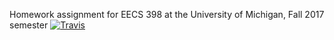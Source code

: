 Homework assignment for EECS 398 at the University of Michigan, Fall 2017 semester
[![Travis](https://img.shields.io/travis/umdalema/c4cs-f17-rpn.svg)]()
